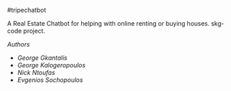 #tripechatbot

A Real Estate Chatbot for helping with online renting or buying houses. 
skg-code project.

*Authors*
* _George Gkantalis_
* _George Kalogeropoulos_
* _Nick Ntoufas_
* _Evgenios Sochopoulos_
